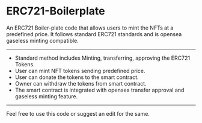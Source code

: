 # ERC721-Boilerplate
An ERC721 Boiler-plate code that allows users to mint the NFTs at a predefined price. It follows standard ERC721 standards and is opensea gaseless minting compatible.


---------------------------------------------------

- Standard method includes Minting, transferring, approving the ERC721 Tokens.
- User can mint NFT tokens sending predefined price.
- User can donate the tokens to the smart contract.
- Owner can withdraw the tokens from smart contract.
- The smart contract is integrated with opensea transfer approval and gaseless minting feature.

---------------------------------------------------

Feel free to use this code or suggest an edit for the same.
